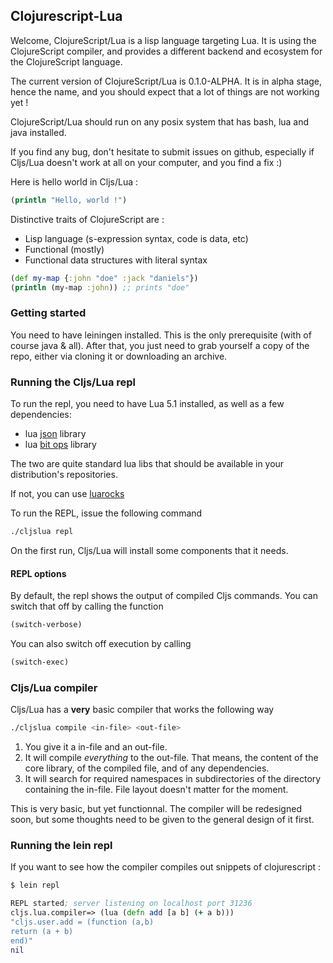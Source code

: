 Clojurescript-Lua
-----------------

Welcome, ClojureScript/Lua is a lisp language targeting Lua. It is using the ClojureScript compiler, and provides a different backend and ecosystem for the ClojureScript language.

The current version of ClojureScript/Lua is 0.1.0-ALPHA. It is in alpha stage, hence the name, and you should expect that a lot of things are not working yet !

ClojureScript/Lua should run on any posix system that has bash, lua and java installed.

If you find any bug, don't hesitate to submit issues on github, especially if Cljs/Lua doesn't work at all on your computer, and you find a fix :)

Here is hello world in Cljs/Lua :

~~~clojure
(println "Hello, world !")
~~~

Distinctive traits of ClojureScript are :

- Lisp language (s-expression syntax, code is data, etc)
- Functional (mostly)
- Functional data structures with literal syntax 

~~~clojure
(def my-map {:john "doe" :jack "daniels"})
(println (my-map :john)) ;; prints "doe"
~~~

### Getting started

You need to have leiningen installed. This is the only prerequisite (with of course java & all). After that, you just need to grab yourself a copy of the repo, either via cloning it or downloading an archive.

### Running the Cljs/Lua repl

To run the repl, you need to have Lua 5.1 installed, as well as a few dependencies:

- lua [json](http://files.luaforge.net/releases/json/json) library
- lua [bit ops](http://bitop.luajit.org/download.html) library

The two are quite standard lua libs that should be available in your distribution's repositories.

If not, you can use [luarocks](http://www.luarocks.org/en)

To run the REPL, issue the following command

~~~sh
./cljslua repl
~~~

On the first run, Cljs/Lua will install some components that it needs.

#### REPL options

By default, the repl shows the output of compiled Cljs commands. You can switch that off by calling the function

~~~clojure
(switch-verbose)
~~~

You can also switch off execution by calling

~~~clojure
(switch-exec)
~~~

### Cljs/Lua compiler

Cljs/Lua has a **very** basic compiler that works the following way

~~~sh
./cljslua compile <in-file> <out-file>
~~~

1. You give it a in-file and an out-file.
2. It will compile *everything* to the out-file. That means, the content of the core library, of the compiled file, and of any dependencies.
3. It will search for required namespaces in subdirectories of the directory containing the in-file. File layout doesn't matter for the moment.

This is very basic, but yet functionnal. The compiler will be redesigned soon, but some thoughts need to be given to the general design of it first.

### Running the lein repl

If you want to see how the compiler compiles out snippets of clojurescript :

~~~sh
$ lein repl
~~~

~~~clojure
REPL started; server listening on localhost port 31236
cljs.lua.compiler=> (lua (defn add [a b] (+ a b)))
"cljs.user.add = (function (a,b)
return (a + b)
end)"
nil
~~~
